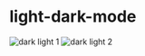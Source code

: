 # light-dark-mode

![dark light 1](https://user-images.githubusercontent.com/74858612/122558274-bf182d00-cff2-11eb-8440-af80c74df431.PNG)
![dark light 2](https://user-images.githubusercontent.com/74858612/122558294-c5a6a480-cff2-11eb-9a3c-c3786f4e5721.PNG)
